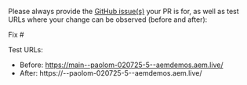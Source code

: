 Please always provide the [GitHub issue(s)](../issues) your PR is for, as well as test URLs where your change can be observed (before and after):

Fix #<gh-issue-id>

Test URLs:
- Before: https://main--paolom-020725-5--aemdemos.aem.live/
- After: https://<branch>--paolom-020725-5--aemdemos.aem.live/

